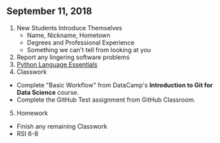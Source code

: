 ## September 11, 2018
1. New Students Introduce Themselves
   - Name, Nickname, Hometown
   - Degrees and Professional Experience
   - Something we can't tell from looking at you
2. Report any lingering software problems
3. [Python Language Essentials](../Slides/L1_Python_Essentials.slides.html)
4. Classwork
  - Complete "Basic Workflow" from DataCamp's **Introduction to Git for Data Science** course.
  - Complete the GitHub Test assignment from GitHub Classroom. 
5. Homework
  - Finish any remaining Classwork
  - RSI 6-8

